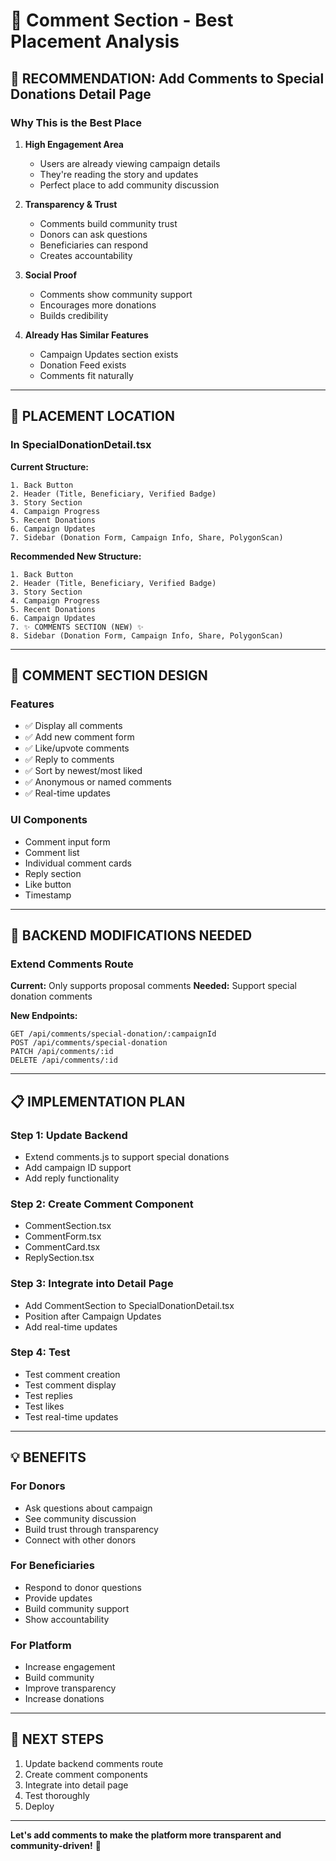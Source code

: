# 💬 Comment Section - Best Placement Analysis

## 🎯 **RECOMMENDATION: Add Comments to Special Donations Detail Page**

### **Why This is the Best Place**

1. **High Engagement Area**
   - Users are already viewing campaign details
   - They're reading the story and updates
   - Perfect place to add community discussion

2. **Transparency & Trust**
   - Comments build community trust
   - Donors can ask questions
   - Beneficiaries can respond
   - Creates accountability

3. **Social Proof**
   - Comments show community support
   - Encourages more donations
   - Builds credibility

4. **Already Has Similar Features**
   - Campaign Updates section exists
   - Donation Feed exists
   - Comments fit naturally

---

## 📍 **PLACEMENT LOCATION**

### **In SpecialDonationDetail.tsx**

**Current Structure:**
```
1. Back Button
2. Header (Title, Beneficiary, Verified Badge)
3. Story Section
4. Campaign Progress
5. Recent Donations
6. Campaign Updates
7. Sidebar (Donation Form, Campaign Info, Share, PolygonScan)
```

**Recommended New Structure:**
```
1. Back Button
2. Header (Title, Beneficiary, Verified Badge)
3. Story Section
4. Campaign Progress
5. Recent Donations
6. Campaign Updates
7. ✨ COMMENTS SECTION (NEW) ✨
8. Sidebar (Donation Form, Campaign Info, Share, PolygonScan)
```

---

## 🎨 **COMMENT SECTION DESIGN**

### **Features**
- ✅ Display all comments
- ✅ Add new comment form
- ✅ Like/upvote comments
- ✅ Reply to comments
- ✅ Sort by newest/most liked
- ✅ Anonymous or named comments
- ✅ Real-time updates

### **UI Components**
- Comment input form
- Comment list
- Individual comment cards
- Reply section
- Like button
- Timestamp

---

## 🔧 **BACKEND MODIFICATIONS NEEDED**

### **Extend Comments Route**

**Current:** Only supports proposal comments
**Needed:** Support special donation comments

**New Endpoints:**
```
GET /api/comments/special-donation/:campaignId
POST /api/comments/special-donation
PATCH /api/comments/:id
DELETE /api/comments/:id
```

---

## 📋 **IMPLEMENTATION PLAN**

### **Step 1: Update Backend**
- Extend comments.js to support special donations
- Add campaign ID support
- Add reply functionality

### **Step 2: Create Comment Component**
- CommentSection.tsx
- CommentForm.tsx
- CommentCard.tsx
- ReplySection.tsx

### **Step 3: Integrate into Detail Page**
- Add CommentSection to SpecialDonationDetail.tsx
- Position after Campaign Updates
- Add real-time updates

### **Step 4: Test**
- Test comment creation
- Test comment display
- Test replies
- Test likes
- Test real-time updates

---

## 💡 **BENEFITS**

### **For Donors**
- Ask questions about campaign
- See community discussion
- Build trust through transparency
- Connect with other donors

### **For Beneficiaries**
- Respond to donor questions
- Provide updates
- Build community support
- Show accountability

### **For Platform**
- Increase engagement
- Build community
- Improve transparency
- Increase donations

---

## 🚀 **NEXT STEPS**

1. Update backend comments route
2. Create comment components
3. Integrate into detail page
4. Test thoroughly
5. Deploy

---

**Let's add comments to make the platform more transparent and community-driven!** 💬


